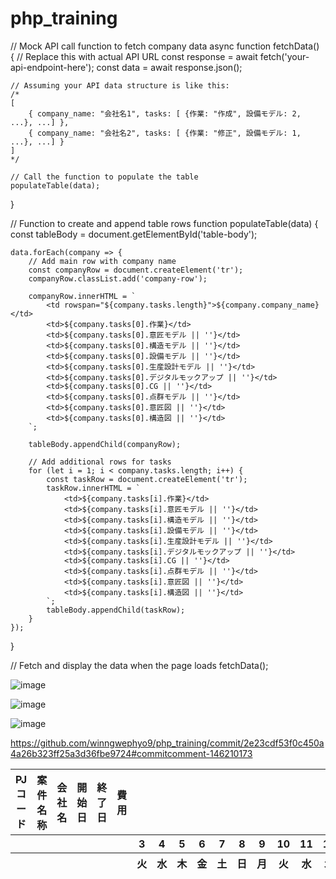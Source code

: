 # php_training
// Mock API call function to fetch company data
async function fetchData() {
    // Replace this with actual API URL
    const response = await fetch('your-api-endpoint-here');
    const data = await response.json();

    // Assuming your API data structure is like this:
    /*
    [
        { company_name: "会社名1", tasks: [ {作業: "作成", 設備モデル: 2, ...}, ...] },
        { company_name: "会社名2", tasks: [ {作業: "修正", 設備モデル: 1, ...}, ...] }
    ]
    */

    // Call the function to populate the table
    populateTable(data);
}

// Function to create and append table rows
function populateTable(data) {
    const tableBody = document.getElementById('table-body');

    data.forEach(company => {
        // Add main row with company name
        const companyRow = document.createElement('tr');
        companyRow.classList.add('company-row');

        companyRow.innerHTML = `
            <td rowspan="${company.tasks.length}">${company.company_name}</td>
            <td>${company.tasks[0].作業}</td>
            <td>${company.tasks[0].意匠モデル || ''}</td>
            <td>${company.tasks[0].構造モデル || ''}</td>
            <td>${company.tasks[0].設備モデル || ''}</td>
            <td>${company.tasks[0].生産設計モデル || ''}</td>
            <td>${company.tasks[0].デジタルモックアップ || ''}</td>
            <td>${company.tasks[0].CG || ''}</td>
            <td>${company.tasks[0].点群モデル || ''}</td>
            <td>${company.tasks[0].意匠図 || ''}</td>
            <td>${company.tasks[0].構造図 || ''}</td>
        `;

        tableBody.appendChild(companyRow);

        // Add additional rows for tasks
        for (let i = 1; i < company.tasks.length; i++) {
            const taskRow = document.createElement('tr');
            taskRow.innerHTML = `
                <td>${company.tasks[i].作業}</td>
                <td>${company.tasks[i].意匠モデル || ''}</td>
                <td>${company.tasks[i].構造モデル || ''}</td>
                <td>${company.tasks[i].設備モデル || ''}</td>
                <td>${company.tasks[i].生産設計モデル || ''}</td>
                <td>${company.tasks[i].デジタルモックアップ || ''}</td>
                <td>${company.tasks[i].CG || ''}</td>
                <td>${company.tasks[i].点群モデル || ''}</td>
                <td>${company.tasks[i].意匠図 || ''}</td>
                <td>${company.tasks[i].構造図 || ''}</td>
            `;
            tableBody.appendChild(taskRow);
        }
    });
}

// Fetch and display the data when the page loads
fetchData();

![image](https://github.com/user-attachments/assets/9efd1af5-5d22-401c-be6e-9b93a633cdf6)


![image](https://github.com/user-attachments/assets/ab665c96-17f6-4bf7-ae1e-c32e2be993d5)


![image](https://github.com/user-attachments/assets/d73b9e02-623d-4241-860a-24ea88a22517)



https://github.com/winngwephyo9/php_training/commit/2e23cdf53f0c450a4a26b323ff25a3d36fbe9724#commitcomment-146210173


<!DOCTYPE html>
<html lang="en">
<head>
    <meta charset="UTF-8">
    <meta name="viewport" content="width=device-width, initial-scale=1.0">
    <title>Styled Table</title>
    <link rel="stylesheet" href="styles.css">
</head>
<body>
    <div class="table-container">
        <table>
            <thead>
                <tr>
                    <th>PJコード</th>
                    <th>案件名称</th>
                    <th>会社名</th>
                    <th>開始日</th>
                    <th>終了日</th>
                    <th>費用</th>
                    <th colspan="19"></th>
                </tr>
                <tr>
                    <th colspan="6"></th>
                    <th>3</th>
                    <th>4</th>
                    <th>5</th>
                    <th>6</th>
                    <th>7</th>
                    <th>8</th>
                    <th>9</th>
                    <th>10</th>
                    <th>11</th>
                    <th>12</th>
                    <th>13</th>
                    <th>14</th>
                    <th>15</th>
                    <th>16</th>
                    <th>17</th>
                    <th>18</th>
                    <th>19</th>
                    <th>20</th>
                    <th>21</th>
                    <th>22</th>
                </tr>
                <tr>
                    <th colspan="6"></th>
                    <th>火</th>
                    <th>水</th>
                    <th>木</th>
                    <th>金</th>
                    <th>土</th>
                    <th>日</th>
                    <th>月</th>
                    <th>火</th>
                    <th>水</th>
                    <th>木</th>
                    <th>金</th>
                    <th>土</th>
                    <th>日</th>
                    <th>月</th>
                    <th>火</th>
                    <th>水</th>
                    <th>木</th>
                    <th>金</th>
                    <th>土</th>
                </tr>
            </thead>
            <tbody>
                <!-- Your table data here -->
            </tbody>
        </table>
    </div>
    <script src="scripts.js"></script>
</body>
</html>
